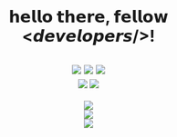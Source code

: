 <div align = "center">
  </br> </br>
  <h1>
    𝗵𝗲𝗹𝗹𝗼 𝘁𝗵𝗲𝗿𝗲, 𝗳𝗲𝗹𝗹𝗼𝘄 <𝙙𝙚𝙫𝙚𝙡𝙤𝙥𝙚𝙧𝙨/>!<br/>
  </h1>
<h2>
  <img src="https://img.shields.io/badge/java-1f1e1e?style=for-the-badge&logo=java&logoColor=white">
    <img src="https://img.shields.io/badge/python-1f1e1e?style=for-the-badge&logo=python&logoColor=white">
    <img src="https://img.shields.io/badge/Gradle-1f1e1e?style=for-the-badge&logo=Gradle&logoColor=white"></br>
    <img src="https://img.shields.io/badge/IntelliJ-143?style=for-the-badge&logo=intellij-idea&color=1f1e1e&logoColor=white&labelColor=black">
    <img src="https://img.shields.io/badge/Pycharm-143?style=for-the-badge&logo=pycharm&logoColor=white&color=1f1e1e&labelColor=black">
</h2>

    
  <img src="https://github-readme-streak-stats.herokuapp.com?user=Jefferson1947&theme=dark&date_format=M%20j%5B%2C%20Y%5D&hide_border=true">
	<br>
	<img src="https://github-readme-stats.vercel.app/api?username=Jefferson1947&include_all_commits=true&show_icons=true&hide_border=true&hide_title=true&count_private=true&theme=dark">
	<br>
	<img src="https://github-readme-stats.vercel.app/api/top-langs/?username=Jefferson1947&hide_border=true&theme=dark">
